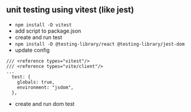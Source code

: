 ## unit testing using vitest (like jest)
- `npm install -D vitest` 
- add script to package.json
- create and run test
- `npm install -D @testing-library/react @testing-library/jest-dom`
- update config
```
/// <reference types="vitest"/>
/// <reference types="vite/client"/>
...
  test: {
    globals: true,
    environment: "jsdom",
  },
```
- create and run dom test
